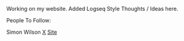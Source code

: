 Working on my website.
Added Logseq Style Thoughts / Ideas here.

People To Follow:

Simon Wilson
[X](https://x.com/simonw)
[Site](https://simonwillison.net/)
